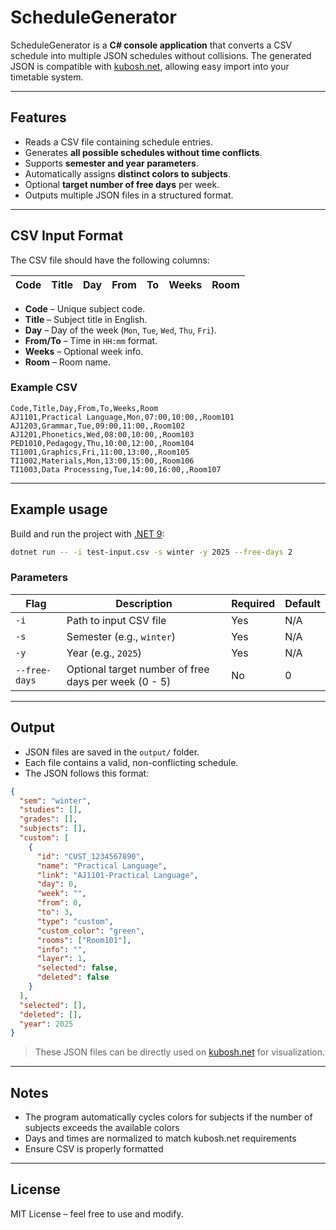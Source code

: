 # ScheduleGenerator

ScheduleGenerator is a **C# console application** that converts a CSV schedule into multiple JSON schedules without collisions. The generated JSON is compatible with [kubosh.net](https://kubosh.net), allowing easy import into your timetable system.

---

## Features

- Reads a CSV file containing schedule entries.
- Generates **all possible schedules without time conflicts**.
- Supports **semester and year parameters**.
- Automatically assigns **distinct colors to subjects**.
- Optional **target number of free days** per week.
- Outputs multiple JSON files in a structured format.

---

## CSV Input Format

The CSV file should have the following columns:

| Code | Title | Day | From | To | Weeks | Room |
|------|-------|-----|------|----|-------|------|

- **Code** – Unique subject code.  
- **Title** – Subject title in English.  
- **Day** – Day of the week (`Mon`, `Tue`, `Wed`, `Thu`, `Fri`).  
- **From/To** – Time in `HH:mm` format.  
- **Weeks** – Optional week info.  
- **Room** – Room name.

### Example CSV

```csv
Code,Title,Day,From,To,Weeks,Room
AJ1101,Practical Language,Mon,07:00,10:00,,Room101
AJ1203,Grammar,Tue,09:00,11:00,,Room102
AJ1201,Phonetics,Wed,08:00,10:00,,Room103
PED1010,Pedagogy,Thu,10:00,12:00,,Room104
TI1001,Graphics,Fri,11:00,13:00,,Room105
TI1002,Materials,Mon,13:00,15:00,,Room106
TI1003,Data Processing,Tue,14:00,16:00,,Room107
```

---

## Example usage

Build and run the project with [.NET 9](https://dotnet.microsoft.com/en-us/download/dotnet/9.0):

```bash
dotnet run -- -i test-input.csv -s winter -y 2025 --free-days 2
```

### Parameters

| Flag | Description                                            | Required | Default |
|------|--------------------------------------------------------|----------|---------|
| `-i` | Path to input CSV file                                 | Yes      | N/A     |
| `-s` | Semester (e.g., `winter`)                              | Yes      | N/A     |
| `-y` | Year (e.g., `2025`)                                    | Yes      | N/A     |
| `--free-days` | Optional target number of free days per week (0 - 5)   | No       | 0       |

---

## Output

- JSON files are saved in the `output/` folder.
- Each file contains a valid, non-conflicting schedule.
- The JSON follows this format:

```json
{
  "sem": "winter",
  "studies": [],
  "grades": [],
  "subjects": [],
  "custom": [
    {
      "id": "CUST_1234567890",
      "name": "Practical Language",
      "link": "AJ1101-Practical Language",
      "day": 0,
      "week": "",
      "from": 0,
      "to": 3,
      "type": "custom",
      "custom_color": "green",
      "rooms": ["Room101"],
      "info": "",
      "layer": 1,
      "selected": false,
      "deleted": false
    }
  ],
  "selected": [],
  "deleted": [],
  "year": 2025
}
```

> These JSON files can be directly used on [kubosh.net](https://kubosh.net) for visualization.

---

## Notes

- The program automatically cycles colors for subjects if the number of subjects exceeds the available colors
- Days and times are normalized to match kubosh.net requirements
- Ensure CSV is properly formatted

---

## License

MIT License – feel free to use and modify.
